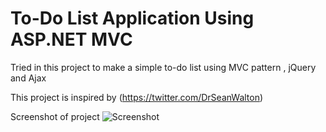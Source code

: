 # To-Do List Application Using ASP.NET MVC

Tried in this project to make a simple to-do list using MVC pattern ,
jQuery and Ajax

This project is inspired by (https://twitter.com/DrSeanWalton)

Screenshot of project
![Screenshot](https://github.com/ToDo-MVC/Images/CaptureOfToDo.png)
